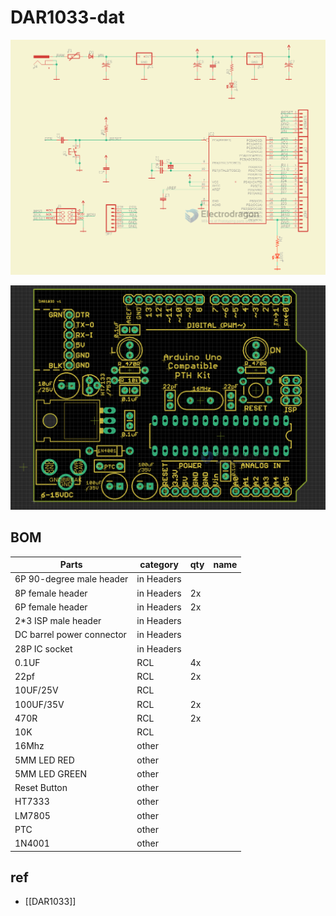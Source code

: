 # DAR1033-dat

![](2023-11-01-18-02-39.png)

![](2023-11-01-18-06-47.png)
## BOM

| Parts                     | category   | qty | name |
| ------------------------- | ---------- | --- | ---- |
| 6P 90-degree male header  | in Headers |     |      |
| 8P female header          | in Headers | 2x  |      |
| 6P female header          | in Headers | 2x  |      |
| 2\*3 ISP male header      | in Headers |     |      |
| DC barrel power connector | in Headers |     |      |
| 28P IC socket             | in Headers |     |      |
| 0.1UF                     | RCL        | 4x  |      |
| 22pf                      | RCL        | 2x  |      |
| 10UF/25V                  | RCL        |     |      |
| 100UF/35V                 | RCL        | 2x  |      |
| 470R                      | RCL        | 2x  |      |
| 10K                       | RCL        |     |      |
| 16Mhz                     | other      |     |      |
| 5MM LED RED               | other      |     |      |
| 5MM LED GREEN             | other      |     |      |
| Reset Button              | other      |     |      |
| HT7333                    | other      |     |      |
| LM7805                    | other      |     |      |
| PTC                       | other      |     |      |
| 1N4001                    | other      |     |      |

## ref

- [[DAR1033]]

